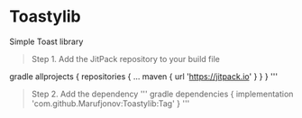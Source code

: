 # Toastylib
Simple Toast library

> Step 1. Add the JitPack repository to your build file

   gradle
allprojects {
		repositories {
			...
			maven { url 'https://jitpack.io' }
		}
	}
  '''
 > Step 2. Add the dependency
  ''' gradle
 dependencies {
	        implementation 'com.github.Marufjonov:Toastylib:Tag'
	}
  '''
